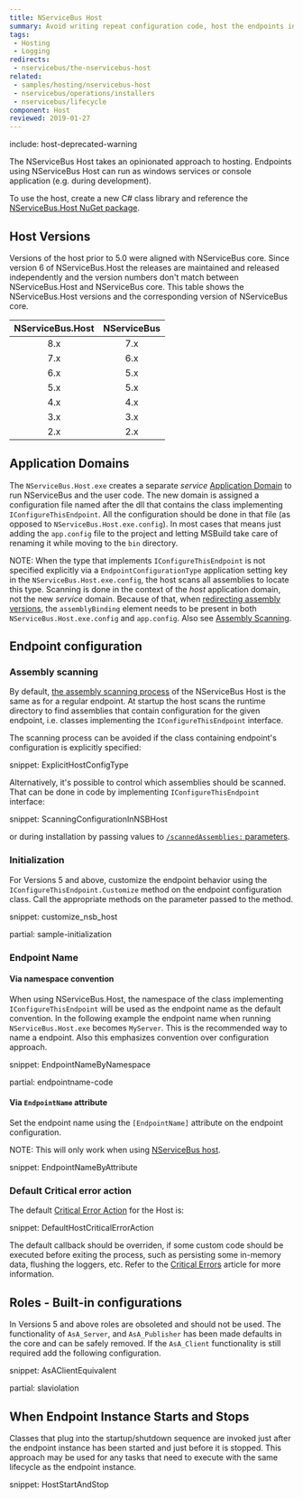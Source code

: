 ```yaml
---
title: NServiceBus Host
summary: Avoid writing repeat configuration code, host the endpoints in a Windows Service, and change technologies without code.
tags:
 - Hosting
 - Logging
redirects:
 - nservicebus/the-nservicebus-host
related:
 - samples/hosting/nservicebus-host
 - nservicebus/operations/installers
 - nservicebus/lifecycle
component: Host
reviewed: 2019-01-27
---
```


include: host-deprecated-warning

The NServiceBus Host takes an opinionated approach to hosting. Endpoints using NServiceBus Host can run as windows services or console application (e.g. during development).

To use the host, create a new C# class library and reference the [NServiceBus.Host NuGet package](https://www.nuget.org/packages/NServiceBus.Host/).


## Host Versions

Versions of the host prior to 5.0 were aligned with NServiceBus core. Since version 6 of NServiceBus.Host the releases are maintained and released independently and the version numbers don't match between NServiceBus.Host and NServiceBus core. This table shows the NServiceBus.Host versions and the corresponding version of NServiceBus core.


| NServiceBus.Host | NServiceBus  |
|:-----------:|:-----------------:|
|     8.x     |        7.x        |
|     7.x     |        6.x        |
|     6.x     |        5.x        |
|     5.x     |        5.x        |
|     4.x     |        4.x        |
|     3.x     |        3.x        |
|     2.x     |        2.x        |


## Application Domains

The `NServiceBus.Host.exe` creates a separate *service* [Application Domain](https://docs.microsoft.com/en-us/dotnet/framework/app-domains/application-domains) to run NServiceBus and the user code. The new domain is assigned a configuration file named after the dll that contains the class implementing `IConfigureThisEndpoint`. All the configuration should be done in that file (as opposed to `NServiceBus.Host.exe.config`). In most cases that means just adding the `app.config` file to the project and letting MSBuild take care of renaming it while moving to the `bin` directory.

NOTE: When the type that implements `IConfigureThisEndpoint` is not specified explicitly via a `EndpointConfigurationType` application setting key in the `NServiceBus.Host.exe.config`, the host scans all assemblies to locate this type. Scanning is done in the context of the *host* application domain, not the new *service* domain. Because of that, when [redirecting assembly versions](https://docs.microsoft.com/en-us/dotnet/framework/configure-apps/redirect-assembly-versions), the `assemblyBinding` element needs to be present in both `NServiceBus.Host.exe.config` and `app.config`. Also see [Assembly Scanning](#endpoint-configuration-assembly-scanning).


## Endpoint configuration


### Assembly scanning

By default, [the assembly scanning process](/nservicebus/hosting/assembly-scanning.md) of the NServiceBus Host is the same as for a regular endpoint. At startup the host scans the runtime directory to find assemblies that contain configuration for the given endpoint, i.e. classes implementing the `IConfigureThisEndpoint` interface. 

The scanning process can be avoided if the class containing endpoint's configuration is explicitly specified:

snippet: ExplicitHostConfigType

Alternatively, it's possible to control which assemblies should be scanned. That can be done in code by implementing `IConfigureThisEndpoint` interface:

snippet: ScanningConfigurationInNSBHost

or during installation by passing values to [`/scannedAssemblies:` parameters](/nservicebus/hosting/nservicebus-host/installation.md#installing-a-windows-service-scannedassemblies).


### Initialization

For Versions 5 and above, customize the endpoint behavior using the `IConfigureThisEndpoint.Customize` method on the endpoint configuration class. Call the appropriate methods on the parameter passed to the method.

snippet: customize_nsb_host

partial: sample-initialization

### Endpoint Name


#### Via namespace convention

When using NServiceBus.Host, the namespace of the class implementing `IConfigureThisEndpoint` will be used as the endpoint name as the default convention. In the following example the endpoint name when running `NServiceBus.Host.exe` becomes `MyServer`. This is the recommended way to name a endpoint. Also this emphasizes convention over configuration approach.

snippet: EndpointNameByNamespace


partial: endpointname-code


#### Via `EndpointName` attribute

Set the endpoint name using the `[EndpointName]` attribute on the endpoint configuration.

NOTE: This will only work when using [NServiceBus host](/nservicebus/hosting/nservicebus-host/).

snippet: EndpointNameByAttribute


### Default Critical error action

The default [Critical Error Action](/nservicebus/hosting/critical-errors.md) for the Host is:

snippet: DefaultHostCriticalErrorAction

The default callback should be overriden, if some custom code should be executed before exiting the process, such as persisting some in-memory data, flushing the loggers, etc. Refer to the [Critical Errors](/nservicebus/hosting/critical-errors.md) article for more information.


## Roles - Built-in configurations

In Versions 5 and above roles are obsoleted and should not be used. The functionality of `AsA_Server`, and `AsA_Publisher` has been made defaults in the core and can be safely removed. If the `AsA_Client` functionality is still required add the following configuration.

snippet: AsAClientEquivalent

partial: slaviolation

## When Endpoint Instance Starts and Stops

Classes that plug into the startup/shutdown sequence are invoked just after the endpoint instance has been started and just before it is stopped. This approach may be used for any tasks that need to execute with the same lifecycle as the endpoint instance.

snippet: HostStartAndStop
